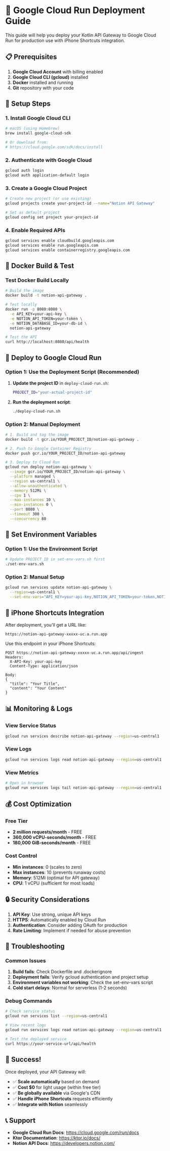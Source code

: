 # 🚀 Google Cloud Run Deployment Guide

This guide will help you deploy your Kotlin API Gateway to Google Cloud Run for production use with iPhone Shortcuts integration.

## 📋 Prerequisites

1. **Google Cloud Account** with billing enabled
2. **Google Cloud CLI (gcloud)** installed
3. **Docker** installed and running
4. **Git** repository with your code

## 🔧 Setup Steps

### 1. Install Google Cloud CLI

```bash
# macOS (using Homebrew)
brew install google-cloud-sdk

# Or download from:
# https://cloud.google.com/sdk/docs/install
```

### 2. Authenticate with Google Cloud

```bash
gcloud auth login
gcloud auth application-default login
```

### 3. Create a Google Cloud Project

```bash
# Create new project (or use existing)
gcloud projects create your-project-id --name="Notion API Gateway"

# Set as default project
gcloud config set project your-project-id
```

### 4. Enable Required APIs

```bash
gcloud services enable cloudbuild.googleapis.com
gcloud services enable run.googleapis.com
gcloud services enable containerregistry.googleapis.com
```

## 🐳 Docker Build & Test

### Test Docker Build Locally

```bash
# Build the image
docker build -t notion-api-gateway .

# Test locally
docker run -p 8080:8080 \
  -e API_KEY=your-api-key \
  -e NOTION_API_TOKEN=your-token \
  -e NOTION_DATABASE_ID=your-db-id \
  notion-api-gateway

# Test the API
curl http://localhost:8080/api/health
```

## 🚀 Deploy to Google Cloud Run

### Option 1: Use the Deployment Script (Recommended)

1. **Update the project ID** in `deploy-cloud-run.sh`:
   ```bash
   PROJECT_ID="your-actual-project-id"
   ```

2. **Run the deployment script**:
   ```bash
   ./deploy-cloud-run.sh
   ```

### Option 2: Manual Deployment

```bash
# 1. Build and tag the image
docker build -t gcr.io/YOUR_PROJECT_ID/notion-api-gateway .

# 2. Push to Google Container Registry
docker push gcr.io/YOUR_PROJECT_ID/notion-api-gateway

# 3. Deploy to Cloud Run
gcloud run deploy notion-api-gateway \
  --image gcr.io/YOUR_PROJECT_ID/notion-api-gateway \
  --platform managed \
  --region us-central1 \
  --allow-unauthenticated \
  --memory 512Mi \
  --cpu 1 \
  --max-instances 10 \
  --min-instances 0 \
  --port 8080 \
  --timeout 300 \
  --concurrency 80
```

## 🔑 Set Environment Variables

### Option 1: Use the Environment Script

```bash
# Update PROJECT_ID in set-env-vars.sh first
./set-env-vars.sh
```

### Option 2: Manual Setup

```bash
gcloud run services update notion-api-gateway \
  --region=us-central1 \
  --set-env-vars="API_KEY=your-api-key,NOTION_API_TOKEN=your-token,NOTION_DATABASE_ID=your-db-id,PORT=8080"
```

## 📱 iPhone Shortcuts Integration

After deployment, you'll get a URL like:
```
https://notion-api-gateway-xxxxx-uc.a.run.app
```

Use this endpoint in your iPhone Shortcuts:
```
POST https://notion-api-gateway-xxxxx-uc.a.run.app/api/ingest
Headers:
  X-API-Key: your-api-key
  Content-Type: application/json

Body:
{
  "title": "Your Title",
  "content": "Your Content"
}
```

## 📊 Monitoring & Logs

### View Service Status
```bash
gcloud run services describe notion-api-gateway --region=us-central1
```

### View Logs
```bash
gcloud run services logs read notion-api-gateway --region=us-central1
```

### View Metrics
```bash
# Open in browser
gcloud run services logs tail notion-api-gateway --region=us-central1
```

## 💰 Cost Optimization

### Free Tier
- **2 million requests/month** - FREE
- **360,000 vCPU-seconds/month** - FREE
- **180,000 GiB-seconds/month** - FREE

### Cost Control
- **Min instances**: 0 (scales to zero)
- **Max instances**: 10 (prevents runaway costs)
- **Memory**: 512Mi (optimal for API gateway)
- **CPU**: 1 vCPU (sufficient for most loads)

## 🔒 Security Considerations

1. **API Key**: Use strong, unique API keys
2. **HTTPS**: Automatically enabled by Cloud Run
3. **Authentication**: Consider adding OAuth for production
4. **Rate Limiting**: Implement if needed for abuse prevention

## 🚨 Troubleshooting

### Common Issues

1. **Build fails**: Check Dockerfile and .dockerignore
2. **Deployment fails**: Verify gcloud authentication and project setup
3. **Environment variables not working**: Check the set-env-vars script
4. **Cold start delays**: Normal for serverless (1-2 seconds)

### Debug Commands

```bash
# Check service status
gcloud run services list --region=us-central1

# View recent logs
gcloud run services logs read notion-api-gateway --region=us-central1 --limit=50

# Test the deployed service
curl https://your-service-url/api/health
```

## 🎉 Success!

Once deployed, your API Gateway will:
- ✅ **Scale automatically** based on demand
- ✅ **Cost $0** for light usage (within free tier)
- ✅ **Be globally available** via Google's CDN
- ✅ **Handle iPhone Shortcuts** requests efficiently
- ✅ **Integrate with Notion** seamlessly

## 📞 Support

- **Google Cloud Run Docs**: https://cloud.google.com/run/docs
- **Ktor Documentation**: https://ktor.io/docs/
- **Notion API Docs**: https://developers.notion.com/

